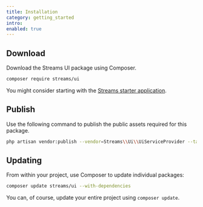 ```yaml
---
title: Installation
category: getting_started
intro:
enabled: true
---
```


## Download

Download the Streams UI package using Composer.

```bash
composer require streams/ui
```

You might consider starting with the [Streams starter application](/docs/installation).

## Publish

Use the following command to publish the public assets required for this package.

```bash
php artisan vendor:publish --vendor=Streams\\Ui\\UiServiceProvider --tag=public
```

## Updating

From within your project, use Composer to update individual packages:

```bash
composer update streams/ui --with-dependencies
```

You can, of course, update your entire project using `composer update`.
